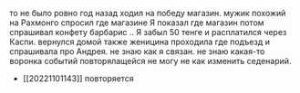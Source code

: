 то не было ровно год назад ходил на победу магазин. мужик похожий на Рахмонго спросил где магазине Я показал где магазин потом спрашивал конфету барбарис .. Я забыл 50 тенге и расплатился через Каспи. вернулся домой также женицина проходила где подъезд и спрашивала про Андрея. не знаю как я связан.
не знаю какая-то воронка событий повторялащейся не могу не как изменить седенарий.
- [[20221101143]]
повторяется